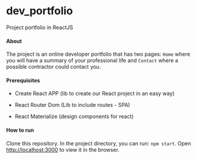 # dev_portfolio
Project portfolio in ReactJS

#### About
The project is an online developer portfolio that has two pages: `Home` where you will have a summary of your professional life and `Contact` where a possible contractor could contact you.

#### Prerequisites
- Create React APP (lib to create our React project in an easy way)

- React Router Dom (Lib to include routes - SPA)

- React Materialize (design components for react)

#### How to run
Clone this repository. In the project directory, you can run: `npm start`.
Open [http://localhost:3000](http://localhost:3000) to view it in the browser.
